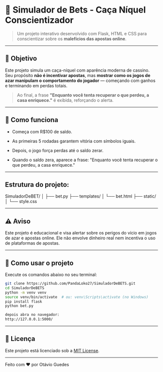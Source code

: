 # 🎰 Simulador de Bets - Caça Níquel Conscientizador

> Um projeto interativo desenvolvido com Flask, HTML e CSS para conscientizar sobre os **malefícios das apostas online**.

---

## 📌 Objetivo

Este projeto simula um caça-níquel com aparência moderna de cassino. Seu propósito **não é incentivar apostas**, mas **mostrar como os jogos de azar manipulam o comportamento do jogador** — começando com ganhos e terminando em perdas totais.

> Ao final, a frase **"Enquanto você tenta recuperar o que perdeu, a casa enriquece."** é exibida, reforçando o alerta.

---
## 🧠 Como funciona
* Começa com R$100 de saldo.

* As primeiras 5 rodadas garantem vitória com símbolos iguais.

* Depois, o jogo força perdas até o saldo zerar.

* Quando o saldo zera, aparece a frase:
"Enquanto você tenta recuperar o que perdeu, a casa enriquece."

---
## Estrutura do projeto:

SimuladorDeBET/
│
├── bet.py
├── templates/
│   └── bet.html
├── static/
│   └── style.css


---
## ⚠️ Aviso
Este projeto é educacional e visa alertar sobre os perigos do vício em jogos de azar e apostas online.
Ele não envolve dinheiro real nem incentiva o uso de plataformas de apostas.

---
## 🚀 Como usar o projeto

Execute os comandos abaixo no seu terminal:

```bash
git clone https://github.com/PandaLoko27/SimuladorDeBETS.git
cd SimuladorDeBETS
python -m venv venv
source venv/bin/activate  # ou: venv\Scripts\activate (no Windows)
pip install flask
python bet.py

depois abra no navegador:
http://127.0.0.1:5000/
````

---


## 📝 Licença

Este projeto está licenciado sob a [MIT License](LICENSE).

---

Feito com ❤️ por Otávio Guedes
